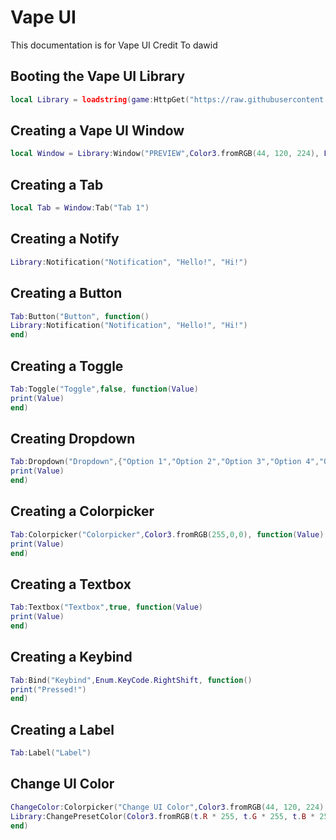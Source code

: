 # Vape UI
This documentation is for Vape UI Credit To dawid

## Booting the Vape UI Library
```lua
local Library = loadstring(game:HttpGet("https://raw.githubusercontent.com/dawid-scripts/UI-Libs/main/Vape.txt"))()
```




## Creating a Vape UI Window
```lua
local Window = Library:Window("PREVIEW",Color3.fromRGB(44, 120, 224), Enum.KeyCode.RightControl)
```

## Creating a Tab
```lua
local Tab = Window:Tab("Tab 1")
```

## Creating a Notify
```lua
Library:Notification("Notification", "Hello!", "Hi!")
```

## Creating a Button
```lua
Tab:Button("Button", function()
Library:Notification("Notification", "Hello!", "Hi!")
end)
```

## Creating a Toggle
```lua
Tab:Toggle("Toggle",false, function(Value)
print(Value)
end)
```

## Creating Dropdown
```lua
Tab:Dropdown("Dropdown",{"Option 1","Option 2","Option 3","Option 4","Option 5"}, function(Value)
print(Value)
end)
```

## Creating a Colorpicker
```lua
Tab:Colorpicker("Colorpicker",Color3.fromRGB(255,0,0), function(Value)
print(Value)
end)
```

## Creating a Textbox
```lua
Tab:Textbox("Textbox",true, function(Value)
print(Value)
end)
```

## Creating a Keybind
```lua
Tab:Bind("Keybind",Enum.KeyCode.RightShift, function()
print("Pressed!")
end)
```

## Creating a Label
```lua
Tab:Label("Label")
```

## Change UI Color
```lua
ChangeColor:Colorpicker("Change UI Color",Color3.fromRGB(44, 120, 224), function(t)
Library:ChangePresetColor(Color3.fromRGB(t.R * 255, t.G * 255, t.B * 255))
end)
```
